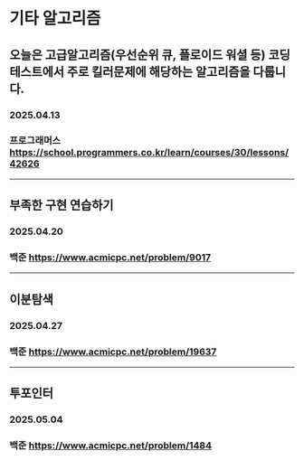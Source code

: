 # 기타 알고리즘
## 오늘은 고급알고리즘(우선순위 큐, 플로이드 워셜 등) 코딩테스트에서 주로 킬러문제에 해당하는 알고리즘을 다룹니다.
### 2025.04.13 
### 프로그래머스 https://school.programmers.co.kr/learn/courses/30/lessons/42626
---
## 부족한 구현 연습하기
### 2025.04.20
### 백준 https://www.acmicpc.net/problem/9017
---
## 이분탐색
### 2025.04.27
### 백준 https://www.acmicpc.net/problem/19637
---
## 투포인터
### 2025.05.04
### 백준 https://www.acmicpc.net/problem/1484
